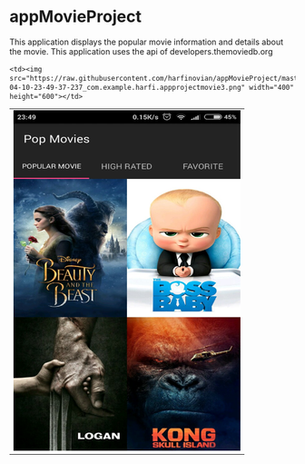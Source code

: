 # appMovieProject
This application displays the popular movie information and details about the movie. This application uses the api of developers.themoviedb.org

<table>
  <tr>
    <td><img src="https://raw.githubusercontent.com/harfinovian/appMovieProject/master/app/src/main/res/drawable/Screenshot_2017-04-10-23-49-37-237_com.example.harfi.appprojectmovie3.png" width="400" height="600"></td>

    <td><img src="https://raw.githubusercontent.com/harfinovian/appMovieProject/master/app/src/main/res/drawable/Screenshot_2017-04-10-23-49-37-237_com.example.harfi.appprojectmovie3.png" width="400" height="600"></td>
  
  </tr>
</table>

